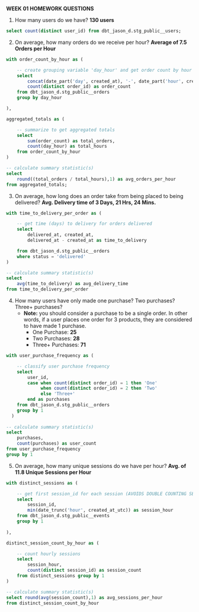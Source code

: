 **WEEK 01 HOMEWORK QUESTIONS**

1. How many users do we have? **130 users**
```sql
select count(distinct user_id) from dbt_jason_d.stg_public__users;
```


2. On average, how many orders do we receive per hour? **Average of 7.5 Orders per Hour**

```sql
with order_count_by_hour as (

    -- create grouping variable 'day_hour' and get order count by hour
    select 
        concat(date_part('day', created_at), '-', date_part('hour', created_at)) as day_hour,
        count(distinct order_id) as order_count
    from dbt_jason_d.stg_public__orders
    group by day_hour

),

aggregated_totals as (

    -- summarize to get aggregated totals
    select 
        sum(order_count) as total_orders, 
        count(day_hour) as total_hours 
    from order_count_by_hour
)

-- calculate summary statistic(s)
select 
    round((total_orders / total_hours),1) as avg_orders_per_hour 
from aggregated_totals;
```


3. On average, how long does an order take from being placed to being delivered? **Avg. Delivery time of 3 Days, 21 Hrs, 24 Mins.**

```sql
with time_to_delivery_per_order as (

    -- get time (days) to delivery for orders delivered
    select 
        delivered_at, created_at, 
        delivered_at - created_at as time_to_delivery

    from dbt_jason_d.stg_public__orders
    where status = 'delivered'
)

-- calculate summary statistic(s)
select 
    avg(time_to_delivery) as avg_delivery_time 
from time_to_delivery_per_order
```

4. How many users have only made one purchase? Two purchases? Three+ purchases?
    - **Note:** you should consider a purchase to be a single order. In other words, if a user places one order for 3 products, they are considered to have made 1 purchase.
        - One Purchase: **25**
        - Two Purchases: **28**
        - Three+ Purchases: **71**

```sql
with user_purchase_frequency as (

    -- classify user purchase frequency
    select 
        user_id, 
        case when count(distinct order_id) = 1 then 'One'
             when count(distinct order_id) = 2 then 'Two'
             else 'Three+'
        end as purchases
    from dbt_jason_d.stg_public__orders
    group by 1
  )
  
-- calculate summary statistic(s)
select
    purchases,
    count(purchases) as user_count
from user_purchase_frequency
group by 1
```


5. On average, how many unique sessions do we have per hour? **Avg. of 11.8 Unique Sessions per Hour**

```sql
with distinct_sessions as (

    -- get first session_id for each session (AVOIDS DOUBLE COUNTING SESSIONS THAT CROSS-OVER HOURS)
    select 
        session_id, 
        min(date_trunc('hour', created_at_utc)) as session_hour 
    from dbt_jason_d.stg_public__events 
    group by 1
  
),

distinct_session_count_by_hour as (

    -- count hourly sessions
    select 
        session_hour, 
        count(distinct session_id) as session_count 
    from distinct_sessions group by 1
)

-- calculate summary statistic(s)
select round(avg(session_count),1) as avg_sessions_per_hour
from distinct_session_count_by_hour
```
